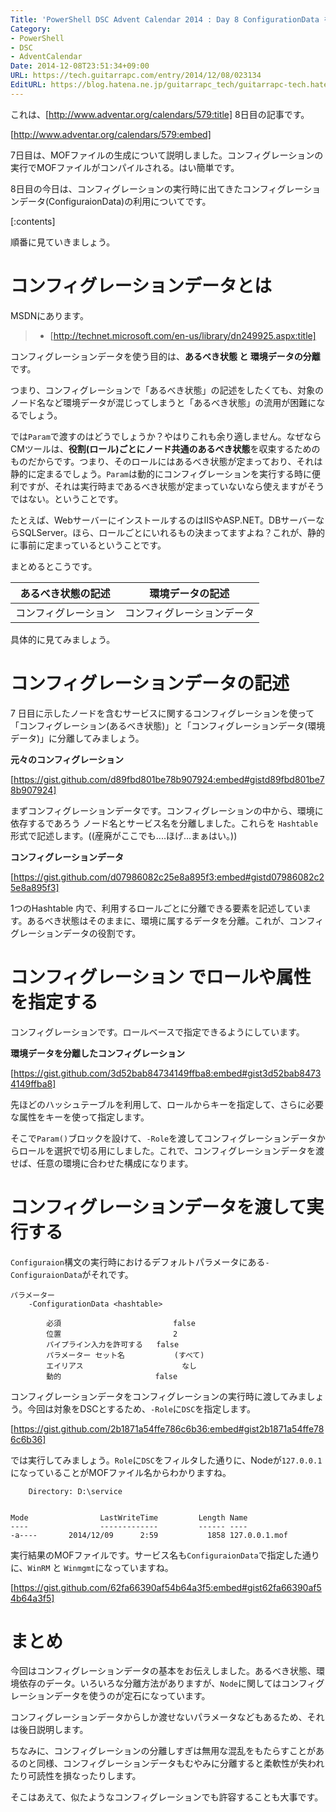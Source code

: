 ```yaml
---
Title: 'PowerShell DSC Advent Calendar 2014 : Day 8 ConfigurationData を使ったロールや属性の指定'
Category:
- PowerShell
- DSC
- AdventCalendar
Date: 2014-12-08T23:51:34+09:00
URL: https://tech.guitarrapc.com/entry/2014/12/08/023134
EditURL: https://blog.hatena.ne.jp/guitarrapc_tech/guitarrapc-tech.hatenablog.com/atom/entry/8454420450075212894
---
```


これは、[http://www.adventar.org/calendars/579:title] 8日目の記事です。

[http://www.adventar.org/calendars/579:embed]

7日目は、MOFファイルの生成について説明しました。コンフィグレーションの実行でMOFファイルがコンパイルされる。はい簡単です。

8日目の今日は、コンフィグレーションの実行時に出てきたコンフィグレーションデータ(ConfiguraionData)の利用についてです。

[:contents]

順番に見ていきましょう。

# コンフィグレーションデータとは

MSDNにあります。

> - [http://technet.microsoft.com/en-us/library/dn249925.aspx:title]

コンフィグレーションデータを使う目的は、**あるべき状態 と 環境データの分離**です。

つまり、コンフィグレーションで「あるべき状態」の記述をしたくても、対象のノード名など環境データが混じってしまうと「あるべき状態」の流用が困難になるでしょう。

では```Param```で渡すのはどうでしょうか？やはりこれも余り適しません。なぜならCMツールは、**役割(ロール)ごとにノード共通のあるべき状態**を収束するためのものだからです。つまり、そのロールにはあるべき状態が定まっており、それは静的に定まるでしょう。```Param```は動的にコンフィグレーションを実行する時に便利ですが、それは実行時まであるべき状態が定まっていないなら使えますがそうではない。ということです。

たとえば、WebサーバーにインストールするのはIISやASP.NET。DBサーバーならSQLServer。ほら、ロールごとにいれるもの決まってますよね？これが、静的に事前に定まっているということです。

まとめるとこうです。

あるべき状態の記述|環境データの記述
----|----
コンフィグレーション |コンフィグレーションデータ

具体的に見てみましょう。

# コンフィグレーションデータの記述

7 日目に示したノードを含むサービスに関するコンフィグレーションを使って「コンフィグレーション(あるべき状態)」と「コンフィグレーションデータ(環境データ)」に分離してみましょう。

**元々のコンフィグレーション**

[https://gist.github.com/d89fbd801be78b907924:embed#gistd89fbd801be78b907924]


まずコンフィグレーションデータです。コンフィグレーションの中から、環境に依存するであろう ノード名とサービス名を分離しました。これらを ```Hashtable```形式で記述します。((産廃がここでも....ほげ...まぁはい。))

**コンフィグレーションデータ**

[https://gist.github.com/d07986082c25e8a895f3:embed#gistd07986082c25e8a895f3]

1つのHashtable 内で、利用するロールごとに分離できる要素を記述しています。あるべき状態はそのままに、環境に属するデータを分離。これが、コンフィグレーションデータの役割です。

# コンフィグレーション でロールや属性を指定する

コンフィグレーションです。ロールベースで指定できるようにしています。

**環境データを分離したコンフィグレーション**

[https://gist.github.com/3d52bab84734149ffba8:embed#gist3d52bab84734149ffba8]

先ほどのハッシュテーブルを利用して、ロールからキーを指定して、さらに必要な属性をキーを使って指定します。

そこで```Param()```ブロックを設けて、```-Role```を渡してコンフィグレーションデータからロールを選択で切る用にしました。これで、コンフィグレーションデータを渡せば、任意の環境に合わせた構成になります。

# コンフィグレーションデータを渡して実行する

```Configuraion```構文の実行時におけるデフォルトパラメータにある```-ConfiguraionData```がそれです。

```
パラメーター
    -ConfigurationData <hashtable>

        必須                         false
        位置                         2
        パイプライン入力を許可する   false
        パラメーター セット名           (すべて)
        エイリアス                      なし
        動的                     false
```

コンフィグレーションデータをコンフィグレーションの実行時に渡してみましょう。今回は対象をDSCとするため、```-Role```に```DSC```を指定します。

[https://gist.github.com/2b1871a54ffe786c6b36:embed#gist2b1871a54ffe786c6b36]


では実行してみましょう。```Role```に```DSC```をフィルタした通りに、Nodeが```127.0.0.1```になっていることがMOFファイル名からわかりますね。

```
    Directory: D:\service


Mode                LastWriteTime         Length Name
----                -------------         ------ ----
-a----       2014/12/09      2:59           1858 127.0.0.1.mof
```

実行結果のMOFファイルです。サービス名も```ConfiguraionData```で指定した通りに、```WinRM``` と ```Winmgmt```になっていますね。

[https://gist.github.com/62fa66390af54b64a3f5:embed#gist62fa66390af54b64a3f5]

# まとめ

今回はコンフィグレーションデータの基本をお伝えしました。あるべき状態、環境依存のデータ。いろいろな分離方法がありますが、```Node```に関してはコンフィグレーションデータを使うのが定石になっています。

コンフィグレーションデータからしか渡せないパラメータなどもあるため、それは後日説明します。

ちなみに、コンフィグレーションの分離しすぎは無用な混乱をもたらすことがあるのと同様、コンフィグレーションデータもむやみに分離すると柔軟性が失われたり可読性を損なったりします。

そこはあえて、似たようなコンフィグレーションでも許容することも大事です。
